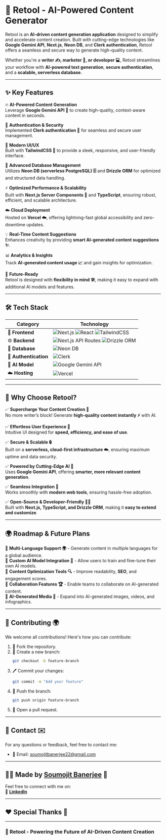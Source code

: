 # 🚀 Retool - AI-Powered Content Generator  

Retool is an **AI-driven content generation application** designed to simplify and accelerate content creation. Built with cutting-edge technologies like **Google Gemini API**, **Next.js**, **Neon DB**, and **Clerk authentication**, Retool offers a seamless and secure way to generate high-quality content.  

Whether you're a **writer ✍️, marketer 📢, or developer 💻**, Retool streamlines your workflow with **AI-powered text generation**, **secure authentication**, and a **scalable, serverless database**.  

---

## ✨ Key Features  

🔥 **AI-Powered Content Generation**  
Leverage **Google Gemini API 🤖** to create high-quality, context-aware content in seconds.  

🔐 **Authentication & Security**  
Implemented **Clerk authentication 🔑** for seamless and secure user management.  

🎨 **Modern UI/UX**  
Built with **TailwindCSS 🎨** to provide a sleek, responsive, and user-friendly interface.  

💾 **Advanced Database Management**  
Utilizes **Neon DB (serverless PostgreSQL) 🗄️** and **Drizzle ORM** for optimized and structured data handling.  

⚡ **Optimized Performance & Scalability**  
Built with **Next.js Server Components 🚀** and **TypeScript**, ensuring robust, efficient, and scalable architecture.  

☁️ **Cloud Deployment**  
Hosted on **Vercel ☁️**, offering lightning-fast global accessibility and zero-downtime updates.  

💡 **Real-Time Content Suggestions**  
Enhances creativity by providing **smart AI-generated content suggestions ✨**.  

📊 **Analytics & Insights**  
Track **AI-generated content usage 📈** and gain insights for optimization.  

🚀 **Future-Ready**  
Retool is designed with **flexibility in mind 🛠️**, making it easy to expand with additional AI models and features.  

---

## 🛠️ Tech Stack  

| **Category**         | **Technology**                                                                                           |
|---------------------|-------------------------------------------------------------------------------------------------------|
| 🎨 **Frontend**      | ![Next.js](https://img.shields.io/badge/Next.js-000?style=for-the-badge&logo=next.js&logoColor=white) ![React](https://img.shields.io/badge/React-20232a?style=for-the-badge&logo=react&logoColor=61DAFB) ![TailwindCSS](https://img.shields.io/badge/TailwindCSS-06B6D4?style=for-the-badge&logo=tailwindcss&logoColor=white) |
| ⚙️ **Backend**      | ![Next.js API Routes](https://img.shields.io/badge/Next.js_API-000?style=for-the-badge&logo=next.js&logoColor=white) ![Drizzle ORM](https://img.shields.io/badge/Drizzle_ORM-6DB33F?style=for-the-badge&logo=sequelize&logoColor=white) |
| 💾 **Database**      | ![Neon DB](https://img.shields.io/badge/Neon_DB-22C3E6?style=for-the-badge&logo=postgresql&logoColor=white) |
| 🔐 **Authentication** | ![Clerk](https://img.shields.io/badge/Clerk-5C5CFF?style=for-the-badge&logo=clerk&logoColor=white)      |
| 🤖 **AI Model**      | ![Google Gemini API](https://img.shields.io/badge/Google_Gemini_API-4285F4?style=for-the-badge&logo=google&logoColor=white) |
| ☁️ **Hosting**       | ![Vercel](https://img.shields.io/badge/Vercel-000?style=for-the-badge&logo=vercel&logoColor=white)       |

---

## 📌 Why Choose Retool?  

✅ **Supercharge Your Content Creation 🚀**  
No more writer’s block! Generate **high-quality content instantly ⚡** with AI.  

✅ **Effortless User Experience 🎯**  
Intuitive UI designed for **speed, efficiency, and ease of use**.  

✅ **Secure & Scalable 🔒**  
Built on a **serverless, cloud-first infrastructure ☁️**, ensuring maximum uptime and data security.  

✅ **Powered by Cutting-Edge AI 🤖**  
Uses **Google Gemini API**, offering **smarter, more relevant content generation**.  

✅ **Seamless Integration 🔄**  
Works smoothly with **modern web tools**, ensuring hassle-free adoption.  

✅ **Open-Source & Developer-Friendly 👨‍💻**  
Built with **Next.js, TypeScript, and Drizzle ORM**, making it **easy to extend and customize**.  

---

## 🌍 Roadmap & Future Plans  

🔹 **Multi-Language Support 🌍** - Generate content in multiple languages for a global audience.  
🔹 **Custom AI Model Integration 🤖** - Allow users to train and fine-tune their own AI models.  
🔹 **Content Optimization Tools 🔍** - Improve readability, **SEO**, and engagement scores.  
🔹 **Collaboration Features 🏆** - Enable teams to collaborate on AI-generated content.  
🔹 **AI-Generated Media 🎥** - Expand into AI-generated images, videos, and infographics.  

---

## 💬 **Contributing 🌍**

We welcome all contributions! Here's how you can contribute:

1. 🍴 Fork the repository.
2. 🌿 Create a new branch:
    ```bash
    git checkout -b feature-branch
    ```
3. 🖊️ Commit your changes:
    ```bash
    git commit -m "Add your feature"
    ```
4. 🚀 Push the branch:
    ```bash
    git push origin feature-branch
    ```
5. 🔀 Open a pull request.

---

## 📧 **Contact ✉️**

For any questions or feedback, feel free to contact me:

- 📧 Email: [soumojitbanerjee22@gmail.com](mailto:soumojitbanerjee22@gmail.com)

---

## 👨‍💻 **Made by [Soumojit Banerjee](https://www.linkedin.com/in/soumojit-banerjee-4914b3228/)** 💼

Feel free to connect with me on:  
🔗 [**LinkedIn**](https://www.linkedin.com/in/soumojit-banerjee-4914b3228/)  

---

## ❤️ **Special Thanks 🙏**

---

### 🚀 Retool - Powering the Future of AI-Driven Content Creation  
